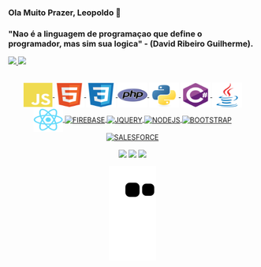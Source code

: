### Ola Muito Prazer, Leopoldo 👋

### "Nao é a linguagem de programaçao que define o programador, mas sim sua logica" - (David Ribeiro Guilherme).


<div>
  <a href="https://github.com/DevLeopoldo">
   <img height="180em" src="https://github-readme-stats.vercel.app/api?username=DevLeopoldo&show_icons=true&theme=dark&include_all_commits=true&count_private=true"/>
  <img height="180em" src="https://github-readme-stats.vercel.app/api/top-langs/?username=DevLeopoldo&layout=compact&langs_count=7&theme=dark"/>
</div>
 <br>
<div  align="center"> 
  <div style="display: inline_block"><br>
  <img align="center" alt="Rafa-Js" height="50" width="60" src="https://raw.githubusercontent.com/devicons/devicon/master/icons/javascript/javascript-plain.svg">
  <img align="center" alt="HTML" height="50" width="60" src="https://raw.githubusercontent.com/devicons/devicon/master/icons/html5/html5-original.svg">
  <img align="center" alt="CSS" height="50" width="60" src="https://raw.githubusercontent.com/devicons/devicon/master/icons/css3/css3-original.svg">
  <img align="center" alt="PHP" height="50" width="60" src="https://raw.githubusercontent.com/devicons/devicon/master/icons/php/php-original.svg">
  <img align="center" alt="PYTHON" height="50" width="60" src="https://raw.githubusercontent.com/devicons/devicon/master/icons/python/python-original.svg">
  <img align="center" alt="CSHARP" height="50" width="60" src="https://raw.githubusercontent.com/devicons/devicon/master/icons/csharp/csharp-original.svg">
  <img align="center" alt="JAVA" height="50" width="60" src="https://raw.githubusercontent.com/devicons/devicon/master/icons/java/java-original.svg">
  <img align="center" alt="JAVA" height="50" width="60" src="https://raw.githubusercontent.com/devicons/devicon/master/icons/react/react-original.svg">
  <img align="center" alt="FIREBASE" height="50" width="60" src="https://cdn.jsdelivr.net/gh/devicons/devicon/icons/firebase/firebase-plain.svg" />
  <img align="center" alt="JQUERY" height="50" width="60" src="https://cdn.jsdelivr.net/gh/devicons/devicon/icons/jquery/jquery-original-wordmark.svg" />
  <img align="center" alt="NODEJS" height="50" width="60" src="https://cdn.jsdelivr.net/gh/devicons/devicon/icons/nodejs/nodejs-original-wordmark.svg" />
   <img align="center" alt="BOOTSTRAP" height="50" width="60" src="https://cdn.jsdelivr.net/gh/devicons/devicon/icons/bootstrap/bootstrap-original-wordmark.svg" /> 
   
   <img align="center" alt="SALESFORCE" height="50" width="60" src="https://cdn.jsdelivr.net/gh/devicons/devicon/icons/salesforce/salesforce-original.svg" />
          
  
 
 
</div>
  <br>
  <a href="https://www.instagram.com/l37_jiujitsu/" target="_blank"><img src="https://img.shields.io/badge/-Instagram-%23E4405F?style=for-the-badge&logo=instagram&logoColor=white" target="_blank"></a>
  <a href="https://www.linkedin.com/in/leopoldo-dos-passos-362147203/" target="_blank"><img src="https://img.shields.io/badge/-LinkedIn-%230077B5?style=for-the-           badge&logo=linkedin&logoColor=white" target="_blank"></a> 
   <a href = "mailto:Leopublinet@gmail.com"><img src="https://img.shields.io/badge/-Gmail-%23333?style=for-the-badge&logo=gmail&logoColor=white" target="_blank"></a>
 
  ![Snake animation](https://github.com/DevLeopoldo/DevLeopoldo/blob/output/github-contribution-grid-snake.svg)
 
</div>
 

 
